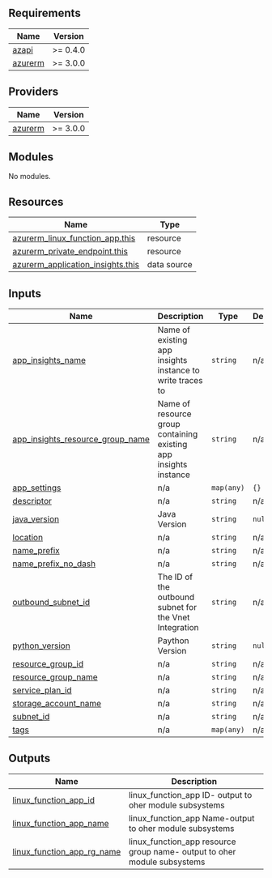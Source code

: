## Requirements

| Name | Version |
|------|---------|
| <a name="requirement_azapi"></a> [azapi](#requirement\_azapi) | >= 0.4.0 |
| <a name="requirement_azurerm"></a> [azurerm](#requirement\_azurerm) | >= 3.0.0 |

## Providers

| Name | Version |
|------|---------|
| <a name="provider_azurerm"></a> [azurerm](#provider\_azurerm) | >= 3.0.0 |

## Modules

No modules.

## Resources

| Name | Type |
|------|------|
| [azurerm_linux_function_app.this](https://registry.terraform.io/providers/hashicorp/azurerm/latest/docs/resources/linux_function_app) | resource |
| [azurerm_private_endpoint.this](https://registry.terraform.io/providers/hashicorp/azurerm/latest/docs/resources/private_endpoint) | resource |
| [azurerm_application_insights.this](https://registry.terraform.io/providers/hashicorp/azurerm/latest/docs/data-sources/application_insights) | data source |

## Inputs

| Name | Description | Type | Default | Required |
|------|-------------|------|---------|:--------:|
| <a name="input_app_insights_name"></a> [app\_insights\_name](#input\_app\_insights\_name) | Name of existing app insights instance to write traces to | `string` | n/a | yes |
| <a name="input_app_insights_resource_group_name"></a> [app\_insights\_resource\_group\_name](#input\_app\_insights\_resource\_group\_name) | Name of resource group containing existing app insights instance | `string` | n/a | yes |
| <a name="input_app_settings"></a> [app\_settings](#input\_app\_settings) | n/a | `map(any)` | `{}` | no |
| <a name="input_descriptor"></a> [descriptor](#input\_descriptor) | n/a | `string` | n/a | yes |
| <a name="input_java_version"></a> [java\_version](#input\_java\_version) | Java Version | `string` | `null` | no |
| <a name="input_location"></a> [location](#input\_location) | n/a | `string` | n/a | yes |
| <a name="input_name_prefix"></a> [name\_prefix](#input\_name\_prefix) | n/a | `string` | n/a | yes |
| <a name="input_name_prefix_no_dash"></a> [name\_prefix\_no\_dash](#input\_name\_prefix\_no\_dash) | n/a | `string` | n/a | yes |
| <a name="input_outbound_subnet_id"></a> [outbound\_subnet\_id](#input\_outbound\_subnet\_id) | The ID of the outbound subnet for the Vnet Integration | `string` | n/a | yes |
| <a name="input_python_version"></a> [python\_version](#input\_python\_version) | Paython Version | `string` | `null` | no |
| <a name="input_resource_group_id"></a> [resource\_group\_id](#input\_resource\_group\_id) | n/a | `string` | n/a | yes |
| <a name="input_resource_group_name"></a> [resource\_group\_name](#input\_resource\_group\_name) | n/a | `string` | n/a | yes |
| <a name="input_service_plan_id"></a> [service\_plan\_id](#input\_service\_plan\_id) | n/a | `string` | n/a | yes |
| <a name="input_storage_account_name"></a> [storage\_account\_name](#input\_storage\_account\_name) | n/a | `string` | n/a | yes |
| <a name="input_subnet_id"></a> [subnet\_id](#input\_subnet\_id) | n/a | `string` | n/a | yes |
| <a name="input_tags"></a> [tags](#input\_tags) | n/a | `map(any)` | n/a | yes |

## Outputs

| Name | Description |
|------|-------------|
| <a name="output_linux_function_app_id"></a> [linux\_function\_app\_id](#output\_linux\_function\_app\_id) | linux\_function\_app ID- output to oher module subsystems |
| <a name="output_linux_function_app_name"></a> [linux\_function\_app\_name](#output\_linux\_function\_app\_name) | linux\_function\_app Name-output to oher module subsystems |
| <a name="output_linux_function_app_rg_name"></a> [linux\_function\_app\_rg\_name](#output\_linux\_function\_app\_rg\_name) | linux\_function\_app resource group name- output to oher module subsystems |
